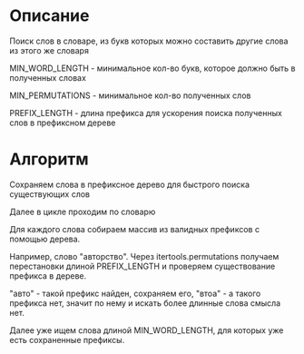 Описание
=======

Поиск слов в словаре, из букв которых можно составить другие слова из этого же словаря

MIN_WORD_LENGTH - минимальное кол-во букв, которое должно быть в полученных словах

MIN_PERMUTATIONS - минимальное кол-во полученных слов

PREFIX_LENGTH - длина префикса для ускорения поиска полученных слов в префиксном дереве

Алгоритм
=======

Сохраняем слова в префиксное дерево для быстрого поиска существующих слов

Далее в цикле проходим по словарю

Для каждого слова собираем массив из валидных префиксов с помощью дерева.

Например, слово "авторство". Через itertools.permutations получаем перестановки
длиной PREFIX_LENGTH и проверяем существование префикса в дереве.

"авто" - такой префикс найден, сохраняем его,
"втоа" - а такого префикса нет, значит по нему и искать более длинные слова смысла нет.

Далее уже ищем слова длиной MIN_WORD_LENGTH, для которых уже есть сохраненные префиксы.
